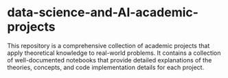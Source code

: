 # data-science-and-AI-academic-projects
This repository is a comprehensive collection of academic projects that apply theoretical knowledge to real-world problems. It contains a collection of well-documented notebooks that provide detailed explanations of the theories, concepts, and code implementation details for each project.
